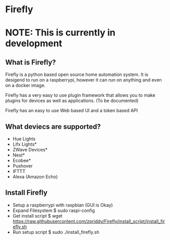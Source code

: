 # Firefly 


# NOTE: This is currently in development


## What is Firefly? 

Firefly is a python based open source home automation system. It is desigend to run on a raspberrypi, however it can run on anything and even on a docker image. 

Firefly has a very easy to use plugin framework that allows you to make plugins for devices as well as applications. (To be documented)

Firefly has an easy to use Web based UI and a token based API

## What deviecs are supported? 

- Hue Lights
- Lifx Lights*
- ZWave Devices*
- Nest*
- Ecobee*
- Pushover
- IFTTT
- Alexa (Amazon Echo)


## Install Firefly

- Setup a raspberrypi with raspbian (GUI is Okay)
- Expand Filesystem $ sudo raspi-config
- Get install script $ wget https://raw.githubusercontent.com/zpriddy/Firefly/install_script/install_firefly.sh
- Run setup script $ sudo ./install_firefly.sh
